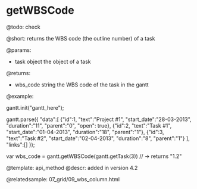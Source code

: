 getWBSCode
=============

@todo:
	check 

@short:
	returns the WBS code (the outline number) of a task

@params:
- task		object		the object of a task

@returns:
- wbs_code		string		the WBS code of the task in the gantt



@example:

gantt.init("gantt_here");

gantt.parse({
 "data":[
  {"id":1, "text":"Project #1", "start_date":"28-03-2013", "duration":"11", "parent":"0", "open": true},
  {"id":2, "text":"Task #1", "start_date":"01-04-2013", "duration":"18", "parent":"1"},
  {"id":3, "text":"Task #2", "start_date":"02-04-2013", "duration":"8", "parent":"1"}
 ],
 "links":[]
});

var wbs_code = gantt.getWBSCode(gantt.getTask(3)) // -> returns "1.2"

@template:	api_method
@descr:
added in version 4.2

@relatedsample:
07_grid/09_wbs_column.html